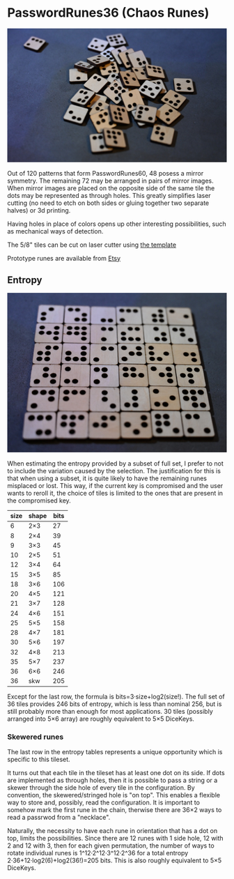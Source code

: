 # PasswordRunes36 (Chaos Runes)

![](ChaosRunesPile.JPG)

Out of 120 patterns that form PasswordRunes60, 48 posess a mirror symmetry. The remaining 72 may be arranged in pairs of mirror images.
When mirror images are placed on the opposite side of the same tile the dots may be represented as through holes. This greatly simplifies
laser cutting (no need to etch on both sides or gluing together two separate halves) or 3d printing.

Having holes in place of colors opens up other interesting possibilities, such as mechanical ways of detection.

The 5/8" tiles can be cut on  laser cutter using [the template](PasswordRunes36.svg)

Prototype runes are available from
[Etsy](https://www.etsy.com/listing/940295052/chaos-runes?ref=shop_home_active_1)

## Entropy
![](ChaosRunes6x6.JPG)

When estimating the entropy provided by a subset of full set, I prefer to not to include the variation caused by the selection.
The justification for this is that when using a subset, it is quite likely to have the remaining runes misplaced or lost. This way, if the current key is compromised and the user wants to reroll it, the choice of tiles is limited to the ones that are present in the compromised key.

size|shape|bits
--|---|---
6 |2×3| 27
8 |2×4| 39
9 |3×3| 45
10|2×5| 51
12|3×4| 64
15|3×5| 85
18|3×6|106
20|4×5|121
21|3×7|128
24|4×6|151
25|5×5|158
28|4×7|181
30|5×6|197
32|4×8|213
35|5×7|237
36|6×6|246
36|skw|205

Except for the last row, the formula is bits=3·size+log2(size!). The full set of 36 tiles provides 246 bits of entropy, which is less than nominal 256, but is still probably more than enough for most applications. 30 tiles (possibly arranged into 5×6 array) are roughly equivalent to 5×5 DiceKeys.

### Skewered runes
The last row in the entropy tables represents a unique opportunity which is specific to this tileset.

It turns out that each tile in the tileset has at least one dot on its side. If dots are implemented as through holes, then it is possible to pass a string or a skewer through the side hole of every tile in the configuration. By convention, the skewered/stringed hole is "on top". This enables a flexible way to store and, possibly, read the configuration. It is important to somehow mark the first rune in the chain, therwise there are 36×2 ways to read a passrwod from a "necklace".

Naturally, the necessity to have each rune in orientation that has a dot on top, limits the possibilities. Since there are 12 runes with 1 side hole, 12 with 2 and 12 with 3, then for each given permutation, the number of ways to rotate individual runes is 1^12·2^12·3^12·2^36 for a total entropy 2·36+12·log2(6)+log2(36!)=205 bits. This is also roughly equivalent to 5×5 DiceKeys.

